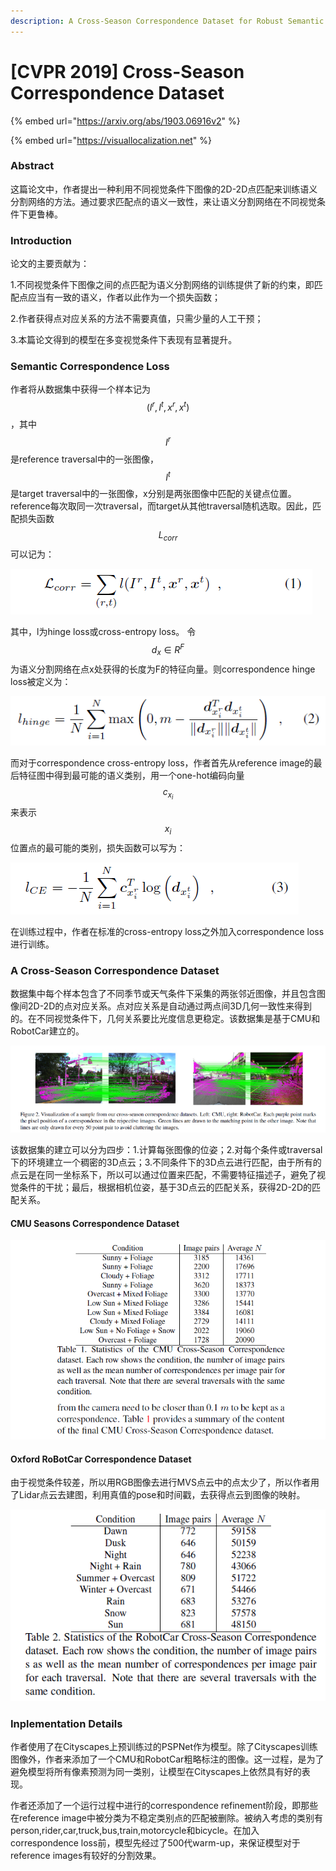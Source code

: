 ```yaml
---
description: A Cross-Season Correspondence Dataset for Robust Semantic Segmentation
---
```


# \[CVPR 2019] Cross-Season Correspondence Dataset

{% embed url="https://arxiv.org/abs/1903.06916v2" %}

{% embed url="https://visuallocalization.net" %}

### Abstract

这篇论文中，作者提出一种利用不同视觉条件下图像的2D-2D点匹配来训练语义分割网络的方法。通过要求匹配点的语义一致性，来让语义分割网络在不同视觉条件下更鲁棒。

### Introduction

论文的主要贡献为：

1.不同视觉条件下图像之间的点匹配为语义分割网络的训练提供了新的约束，即匹配点应当有一致的语义，作者以此作为一个损失函数；

2.作者获得点对应关系的方法不需要真值，只需少量的人工干预；

3.本篇论文得到的模型在多变视觉条件下表现有显著提升。

### Semantic Correspondence Loss

作者将从数据集中获得一个样本记为$$(I^r,I^t,x^r,x^t)$$，其中$$I^r$$是reference traversal中的一张图像，$$I^t$$是target traversal中的一张图像，x分别是两张图像中匹配的关键点位置。reference每次取同一次traversal，而target从其他traversal随机选取。因此，匹配损失函数$$L_{corr}$$可以记为：&#x20;

![](<../../.gitbook/assets/image (511).png>)

其中，l为hinge loss或cross-entropy loss。 令$$d_x \in R^F$$为语义分割网络在点x处获得的长度为F的特征向量。则correspondence hinge loss被定义为：&#x20;

![](<../../.gitbook/assets/image (35).png>)

而对于correspondence cross-entropy loss，作者首先从reference image的最后特征图中得到最可能的语义类别，用一个one-hot编码向量$$c_{x_i}$$来表示$$x_i$$位置点的最可能的类别，损失函数可以写为：&#x20;

![](<../../.gitbook/assets/image (494).png>)

在训练过程中，作者在标准的cross-entropy loss之外加入correspondence loss进行训练。

### A Cross-Season Correspondence Dataset

数据集中每个样本包含了不同季节或天气条件下采集的两张邻近图像，并且包含图像间2D-2D的点对应关系。点对应关系是自动通过两点间3D几何一致性来得到的。在不同视觉条件下，几何关系要比光度信息更稳定。该数据集是基于CMU和RobotCar建立的。&#x20;

![](<../../.gitbook/assets/image (705).png>)

该数据集的建立可以分为四步：1.计算每张图像的位姿；2.对每个条件或traversal下的环境建立一个稠密的3D点云；3.不同条件下的3D点云进行匹配，由于所有的点云是在同一坐标系下，所以可以通过位置来匹配，不需要特征描述子，避免了视觉条件的干扰；最后，根据相机位姿，基于3D点云的匹配关系，获得2D-2D的匹配关系。

#### CMU Seasons Correspondence Dataset

![](<../../.gitbook/assets/image (1038).png>)

#### Oxford RoBotCar Correspondence Dataset

由于视觉条件较差，所以用RGB图像去进行MVS点云中的点太少了，所以作者用了Lidar点云去建图，利用真值的pose和时间戳，去获得点云到图像的映射。&#x20;

![](<../../.gitbook/assets/image (824).png>)

### Inplementation Details

作者使用了在Cityscapes上预训练过的PSPNet作为模型。除了Cityscapes训练图像外，作者来添加了一个CMU和RobotCar粗略标注的图像。这一过程，是为了避免模型将所有像素预测为同一类别，让模型在Cityscapes上依然具有好的表现。&#x20;

作者还添加了一个运行过程中进行的correspondence refinement阶段，即那些在reference image中被分类为不稳定类别点的匹配被删除。被纳入考虑的类别有person,rider,car,truck,bus,train,motorcycle和bicycle。在加入correspondence loss前，模型先经过了500代warm-up，来保证模型对于reference images有较好的分割效果。

